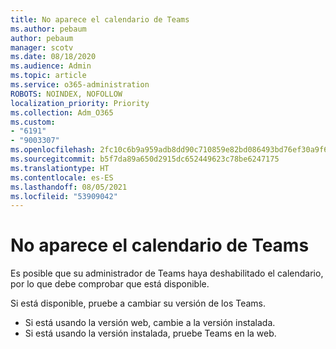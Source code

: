 ```yaml
---
title: No aparece el calendario de Teams
ms.author: pebaum
author: pebaum
manager: scotv
ms.date: 08/18/2020
ms.audience: Admin
ms.topic: article
ms.service: o365-administration
ROBOTS: NOINDEX, NOFOLLOW
localization_priority: Priority
ms.collection: Adm_O365
ms.custom:
- "6191"
- "9003307"
ms.openlocfilehash: 2fc10c6b9a959adb8dd90c710859e82bd086493bd76ef30a9f6239713ec32109
ms.sourcegitcommit: b5f7da89a650d2915dc652449623c78be6247175
ms.translationtype: HT
ms.contentlocale: es-ES
ms.lasthandoff: 08/05/2021
ms.locfileid: "53909042"
---
```

# <a name="teams-calendar-is-missing"></a>No aparece el calendario de Teams

Es posible que su administrador de Teams haya deshabilitado el calendario, por lo que debe comprobar que está disponible.

Si está disponible, pruebe a cambiar su versión de los Teams.

- Si está usando la versión web, cambie a la versión instalada.
- Si está usando la versión instalada, pruebe Teams en la web.